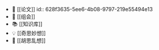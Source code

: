 - 📃 [[论文]]
  id:: 628f3635-5ee6-4b08-9797-219e55494e13
- 💾 [[组会]]
- 📚 [[知识库]]
- 💡 [[奇思妙想]]
- 🌟 [[胡思乱想]]